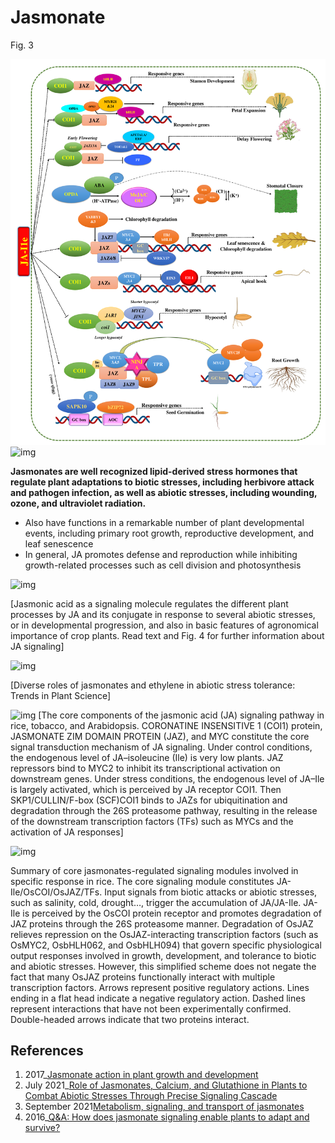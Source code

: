 # Jasmonate

Fig. 3

![img](https://github.com/seninfobio/Jasmonate/blob/seninfobio/Figure_Jasmonate.png)
![img](https://github.com/seninfobio/Jasmonate/blob/seninfobio/Figure_JAsynthesis.emf)


**Jasmonates are well recognized lipid-derived stress hormones that regulate plant adaptations to biotic stresses, including herbivore attack and pathogen infection, as well as abiotic stresses, including wounding, ozone, and ultraviolet radiation.**
        
  - Also have functions in a remarkable number of plant developmental events, including primary root growth, reproductive development, and leaf senescence
  -  In general, JA promotes defense and reproduction while inhibiting growth-related processes such as cell division and photosynthesis

![img](https://media.springernature.com/lw685/springer-static/image/art%3A10.1007%2Fs00299-020-02614-z/MediaObjects/299_2020_2614_Fig2_HTML.png)

[Jasmonic acid as a signaling molecule regulates the different plant processes by JA and its conjugate in response to several abiotic stresses, or in developmental progression, and also in basic features of agronomical importance of crop plants. Read text and Fig. 4 for further information about JA signaling]

![img](https://els-jbs-prod-cdn.jbs.elsevierhealth.com/cms/attachment/2028143737/2046549080/gr3.jpg)

[Diverse roles of jasmonates and ethylene in abiotic stress tolerance: Trends in Plant Science]

![img](https://www.frontiersin.org/files/Articles/458580/fpls-10-01349-HTML/image_m/fpls-10-01349-g001.jpg)
[The core components of the jasmonic acid (JA) signaling pathway in rice, tobacco, and Arabidopsis. CORONATINE INSENSITIVE 1 (COI1) protein, JASMONATE ZIM DOMAIN PROTEIN (JAZ), and MYC constitute the core signal transduction mechanism of JA signaling. Under control conditions, the endogenous level of JA–isoleucine (Ile) is very low plants. JAZ repressors bind to MYC2 to inhibit its transcriptional activation on downstream genes. Under stress conditions, the endogenous level of JA–Ile is largely activated, which is perceived by JA receptor COI1. Then SKP1/CULLIN/F-box (SCF)COI1 binds to JAZs for ubiquitination and degradation through the 26S proteasome pathway, resulting in the release of the downstream transcription factors (TFs) such as MYCs and the activation of JA responses]


![img](https://www.mdpi.com/plants/plants-08-00339/article_deploy/html/images/plants-08-00339-g001.png)

Summary of core jasmonates-regulated signaling modules involved in specific response in rice. The core signaling module constitutes JA-Ile/OsCOI/OsJAZ/TFs. Input signals from biotic attacks or abiotic stresses, such as salinity, cold, drought…, trigger the accumulation of JA/JA-Ile. JA-Ile is perceived by the OsCOI protein receptor and promotes degradation of JAZ proteins through the 26S proteasome manner. Degradation of OsJAZ relieves repression on the OsJAZ-interacting transcription factors (such as OsMYC2, OsbHLH062, and OsbHLH094) that govern specific physiological output responses involved in growth, development, and tolerance to biotic and abiotic stresses. However, this simplified scheme does not negate the fact that many OsJAZ proteins functionally interact with multiple transcription factors. Arrows represent positive regulatory actions. Lines ending in a flat head indicate a negative regulatory action. Dashed lines represent interactions that have not been experimentally confirmed. Double-headed arrows indicate that two proteins interact.


## References

1. 2017_[Jasmonate action in plant growth and development](https://academic.oup.com/jxb/article/68/6/1349/2952920)
2. July 2021_[Role of Jasmonates, Calcium, and Glutathione in Plants to Combat Abiotic Stresses Through Precise Signaling Cascade](https://www.frontiersin.org/articles/10.3389/fpls.2021.668029/full)
3. September 2021[Metabolism, signaling, and transport of jasmonates](https://www.sciencedirect.com/science/article/pii/S2590346221001334#!)
4. 2016_[Q&A: How does jasmonate signaling enable plants to adapt and survive?](https://bmcbiol.biomedcentral.com/articles/10.1186/s12915-016-0308-8)
